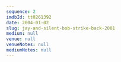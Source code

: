 ```yaml
---
sequence: 2
imdbId: tt0261392
date: 2004-01-02
slug: jay-and-silent-bob-strike-back-2001
medium: null
venue: null
venueNotes: null
mediumNotes: null
---
```


